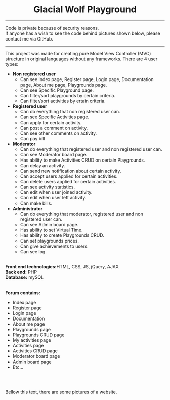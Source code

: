 <center><h1>Glacial Wolf Playground</h1></center>
<hr>
Code is private because of security reasons. <br>
If anyone has a wish to see the code behind pictures shown below, please contact me via GitHub.
<hr> 
This project was made for creating pure Model View Controller (MVC) structure in original languages without any frameworks.
There are 4 user types:
<ul>
  <li>
    <b>Non registered user</b>
    <ul>
      <li>Can see Index page, Register page, Login page, Documentation page, About me page, Playgrounds page.</li>
      <li>Can see Specific Playground page.</li>
      <li>Can filter/sort playgrounds by certain criteria.</li>
      <li>Can filter/sort activities by ertain criteria.</li>
     </ul>
   </li>
  <li>
    <b>Registered user</b>
    <ul>
      <li>Can do everything that non registered user can.</li>
      <li>Can see Specific Activities page.</li>
      <li>Can apply for certain activity.</li>
      <li>Can post a comment on activity.</li>
      <li>Can see other comments on activity.</li>
      <li>Can pay bill</li>
     </ul>
   </li>
   <li>
    <b>Moderator</b>
    <ul>
      <li>Can do everything that registered user and non registered user can.</li>
      <li>Can see Moderator board page.</li>
      <li>Has ability to make Activities CRUD on certain Playgrounds.</li>
      <li>Can delay an activity.</li>
      <li>Can send new notification about certain activity.</li>
      <li>Can accept users applied for certain activities.</li>
      <li>Can delete users applied for certain activities.</li>
      <li>Can see activity statistics.</li>
      <li>Can edit when user joined activity.</li>
      <li>Can edit when user left activity.</li>
      <li>Can make bills.</li>
     </ul>
   </li>
   <li>
    <b>Administrator</b>
    <ul>
      <li>Can do everything that moderator, registered user and non registered user can.</li>
      <li>Can see Admin board page.</li>
      <li>Has ability to set Virtual Time.</li>
      <li>Has ability to create Playgrounds CRUD.</li>
      <li>Can set playgrounds prices.</li>
      <li>Can give achievements to users.</li>
      <li>Can see log.</li>
     </ul>
   </li>
 </ul>
<br>
<b>Front end technologies:</b>HTML, CSS, JS, jQuery, AJAX<br>
<b>Back end:</b> PHP<br>
<b>Database:</b> mySQL<br><br>

<b>Forum contains:</b><br>
<ul>
  <li>Index page</li>
  <li>Register page</li>
  <li>Login page</li>
  <li>Documentation</li>
  <li>About me page</li>
  <li>Playgrounds page</li>
  <li>Playgrounds CRUD page</li>
  <li>My activities page</li>
  <li>Activities page</li>
  <li>Activities CRUD page</li>
  <li>Moderator board page</li>
  <li>Admin board page</li>
  <li>Etc...</li>
</ul>
<br>
<br>

Bellow this text, there are some pictures of a website.<br>

